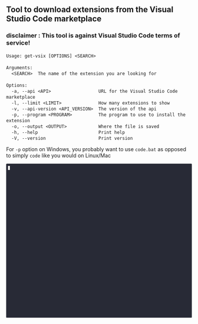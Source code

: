 ## Tool to download extensions from the Visual Studio Code marketplace

### **disclaimer : This tool is against Visual Studio Code terms of service!**

```
Usage: get-vsix [OPTIONS] <SEARCH>

Arguments:
  <SEARCH>  The name of the extension you are looking for

Options:
  -a, --api <API>                  URL for the Visual Studio Code marketplace
  -l, --limit <LIMIT>              How many extensions to show
  -v, --api-version <API_VERSION>  The version of the api
  -p, --program <PROGRAM>          The program to use to install the extension
  -o, --output <OUTPUT>            Where the file is saved
  -h, --help                       Print help
  -V, --version                    Print version
```

For `-p` option on Windows, you probably want to use `code.bat` as opposed to simply `code` like you would on Linux/Mac

![get-vsix example](doc/get-vsix.gif)
